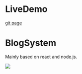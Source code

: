 # LiveDemo    
[git page](https://ecutdavid.github.io/BlogSystem)

# BlogSystem
Mainly based on react and node.js.    

![](https://cloud.githubusercontent.com/assets/10692276/10395945/37c6297e-6ed2-11e5-8fed-7835549fe94e.gif)
